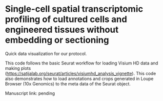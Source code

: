 # Single-cell spatial transcriptomic profiling of cultured cells and engineered tissues without embedding or sectioning 
Quick data visualization for our protocol.

This code follows the basic Seurat workflow for loading Visium HD data and making plots (https://satijalab.org/seurat/articles/visiumhd_analysis_vignette). This code also demonstrates how to load annotations and crops generated in Loupe Browser (10x Genomics) to the meta data of the Seurat object.

Manuscript link: pending
